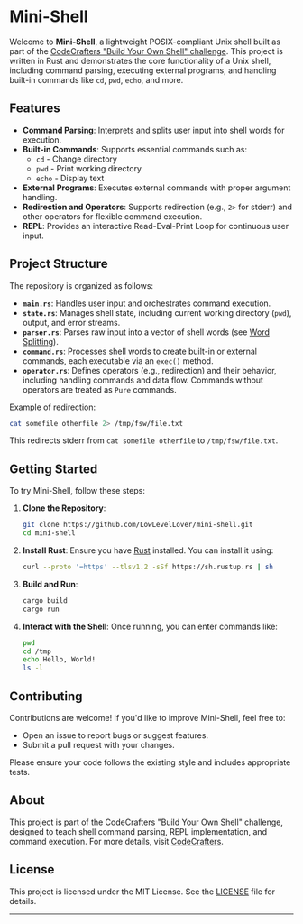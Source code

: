 # Mini-Shell

Welcome to **Mini-Shell**, a lightweight POSIX-compliant Unix shell built as part of the [CodeCrafters "Build Your Own Shell" challenge](https://codecrafters.io). This project is written in Rust and demonstrates the core functionality of a Unix shell, including command parsing, executing external programs, and handling built-in commands like `cd`, `pwd`, `echo`, and more.

## Features

- **Command Parsing**: Interprets and splits user input into shell words for execution.
- **Built-in Commands**: Supports essential commands such as:
  - `cd` - Change directory
  - `pwd` - Print working directory
  - `echo` - Display text
- **External Programs**: Executes external commands with proper argument handling.
- **Redirection and Operators**: Supports redirection (e.g., `2>` for stderr) and other operators for flexible command execution.
- **REPL**: Provides an interactive Read-Eval-Print Loop for continuous user input.

## Project Structure

The repository is organized as follows:

- **`main.rs`**: Handles user input and orchestrates command execution.
- **`state.rs`**: Manages shell state, including current working directory (`pwd`), output, and error streams.
- **`parser.rs`**: Parses raw input into a vector of shell words (see [Word Splitting](https://www.gnu.org/software/bash/manual/html_node/Word-Splitting.html)).
- **`command.rs`**: Processes shell words to create built-in or external commands, each executable via an `exec()` method.
- **`operator.rs`**: Defines operators (e.g., redirection) and their behavior, including handling commands and data flow. Commands without operators are treated as `Pure` commands.

Example of redirection:
```bash
cat somefile otherfile 2> /tmp/fsw/file.txt
```
This redirects stderr from `cat somefile otherfile` to `/tmp/fsw/file.txt`.

## Getting Started

To try Mini-Shell, follow these steps:

1. **Clone the Repository**:
   ```bash
   git clone https://github.com/LowLevelLover/mini-shell.git
   cd mini-shell
   ```

2. **Install Rust**:
   Ensure you have [Rust](https://www.rust-lang.org/tools/install) installed. You can install it using:
   ```bash
   curl --proto '=https' --tlsv1.2 -sSf https://sh.rustup.rs | sh
   ```

3. **Build and Run**:
   ```bash
   cargo build
   cargo run
   ```

4. **Interact with the Shell**:
   Once running, you can enter commands like:
   ```bash
   pwd
   cd /tmp
   echo Hello, World!
   ls -l
   ```

## Contributing

Contributions are welcome! If you'd like to improve Mini-Shell, feel free to:

- Open an issue to report bugs or suggest features.
- Submit a pull request with your changes.

Please ensure your code follows the existing style and includes appropriate tests.

## About

This project is part of the CodeCrafters "Build Your Own Shell" challenge, designed to teach shell command parsing, REPL implementation, and command execution. For more details, visit [CodeCrafters](https://codecrafters.io).

## License

This project is licensed under the MIT License. See the [LICENSE](LICENSE) file for details.

---
